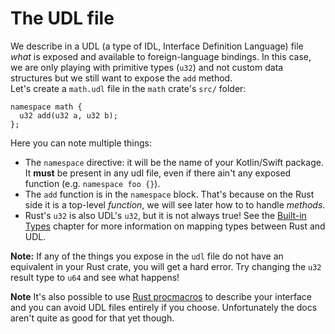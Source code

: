 # The UDL file

We describe in a UDL (a type of IDL, Interface Definition Language) file *what* is exposed and available to foreign-language bindings. In this case, we are only playing with primitive types (`u32`) and not custom data structures but we still want to expose the `add` method.  
Let's create a `math.udl` file in the `math` crate's `src/` folder:

```idl
namespace math {
  u32 add(u32 a, u32 b);
};
```

Here you can note multiple things:
- The `namespace` directive: it will be the name of your Kotlin/Swift package. It **must** be present in any udl file, even if there ain't any exposed function (e.g. `namespace foo {}`).
- The `add` function is in the `namespace` block. That's because on the Rust side it is a top-level *function*, we will see later how to to handle *methods*.
- Rust's `u32` is also UDL's `u32`, but it is not always true! See the [Built-in Types](../udl/builtin_types.md) chapter for more information on mapping types between Rust and UDL.

**Note:** If any of the things you expose in the `udl` file do not have an equivalent in your Rust crate, you will get a hard error. Try changing the `u32` result type to `u64` and see what happens!

**Note** It's also possible to use [Rust procmacros](../proc_macro/index.md) to describe your interface and you can avoid
UDL files entirely if you choose.
Unfortunately the docs aren't quite as good for that yet though.
